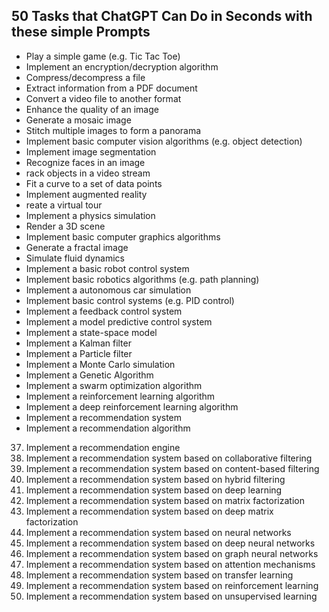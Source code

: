 ## 50 Tasks that ChatGPT Can Do in Seconds with these simple Prompts
- Play a simple game (e.g. Tic Tac Toe)
- Implement an encryption/decryption algorithm
- Compress/decompress a file
- Extract information from a PDF document
- Convert a video file to another format
- Enhance the quality of an image
- Generate a mosaic image
- Stitch multiple images to form a panorama
- Implement basic computer vision algorithms (e.g. object detection)
- Implement image segmentation
- Recognize faces in an image
- rack objects in a video stream
- Fit a curve to a set of data points
- Implement augmented reality
- reate a virtual tour
- Implement a physics simulation
- Render a 3D scene
- Implement basic computer graphics algorithms
- Generate a fractal image
- Simulate fluid dynamics
- Implement a basic robot control system
- Implement basic robotics algorithms (e.g. path planning)
- Implement a autonomous car simulation
- Implement basic control systems (e.g. PID control)
- Implement a feedback control system
- Implement a model predictive control system
- Implement a state-space model
- Implement a Kalman filter
- Implement a Particle filter
- Implement a Monte Carlo simulation
- Implement a Genetic Algorithm
- Implement a swarm optimization algorithm
- Implement a reinforcement learning algorithm
- Implement a deep reinforcement learning algorithm
- Implement a recommendation system
- Implement a recommendation algorithm
37. Implement a recommendation engine
38. Implement a recommendation system based on collaborative filtering
39. Implement a recommendation system based on content-based filtering
40. Implement a recommendation system based on hybrid filtering
41. Implement a recommendation system based on deep learning
42. Implement a recommendation system based on matrix factorization
43. Implement a recommendation system based on deep matrix factorization
44. Implement a recommendation system based on neural networks
45. Implement a recommendation system based on deep neural networks
46. Implement a recommendation system based on graph neural networks
47. Implement a recommendation system based on attention mechanisms
48. Implement a recommendation system based on transfer learning
49. Implement a recommendation system based on reinforcement learning
50. Implement a recommendation system based on unsupervised learning
